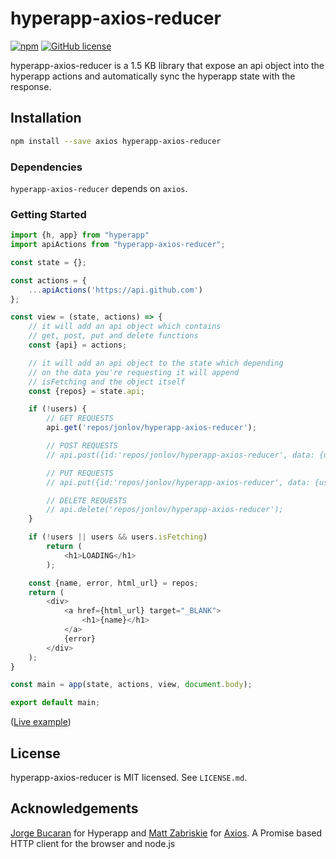 # hyperapp-axios-reducer

[![npm](https://img.shields.io/npm/dm/hyperapp-axios-reducer.svg)](https://www.npmjs.com/package/hyperapp-axios-reducer) [![GitHub license](https://img.shields.io/github/license/jonlov/hyperapp-axios-reducer.svg)](https://github.com/jonlov/hyperapp-axios-reducer/blob/master/LICENSE)

hyperapp-axios-reducer is a 1.5 KB library that expose an api object into the hyperapp actions and automatically sync the hyperapp state with the response.

## Installation

```bash
npm install --save axios hyperapp-axios-reducer
```

### Dependencies

`hyperapp-axios-reducer` depends on `axios`.

### Getting Started

```js
import {h, app} from "hyperapp"
import apiActions from "hyperapp-axios-reducer";

const state = {};

const actions = {
    ...apiActions('https://api.github.com')
};

const view = (state, actions) => {
    // it will add an api object which contains
    // get, post, put and delete functions
    const {api} = actions;

    // it will add an api object to the state which depending
    // on the data you're requesting it will append
    // isFetching and the object itself
    const {repos} = state.api;

    if (!users) {
        // GET REQUESTS
        api.get('repos/jonlov/hyperapp-axios-reducer');

        // POST REQUESTS
        // api.post({id:'repos/jonlov/hyperapp-axios-reducer', data: {username: 'jonlov'}});

        // PUT REQUESTS
        // api.put({id:'repos/jonlov/hyperapp-axios-reducer', data: {username: 'jonlov'}});

        // DELETE REQUESTS
        // api.delete('repos/jonlov/hyperapp-axios-reducer');
    }

    if (!users || users && users.isFetching)
        return (
            <h1>LOADING</h1>
        );

    const {name, error, html_url} = repos;
    return (
        <div>
            <a href={html_url} target="_BLANK">
                <h1>{name}</h1>
            </a>
            {error}
        </div>
    );
}

const main = app(state, actions, view, document.body);

export default main;
```

([Live example](https://codepen.io/0n/pen/aqpbLm))

## License

hyperapp-axios-reducer is MIT licensed. See `LICENSE.md`.

## Acknowledgements

[Jorge Bucaran](https://github.com/JorgeBucaran) for Hyperapp and [Matt Zabriskie](https://github.com/mzabriskie) for [Axios](https://github.com/mzabriskie/axios). A Promise based HTTP client for the browser and node.js
